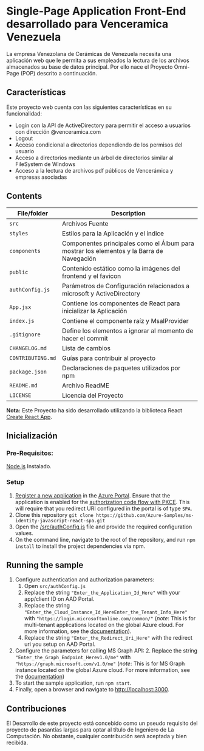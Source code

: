 # Single-Page Application Front-End desarrollado para Venceramica Venezuela

La empresa Venezolana de Cerámicas de Venezuela necesita una aplicación web que le permita a sus empleados la lectura de los archivos almacenados su base de datos principal. Por ello nace el Proyecto Omni-Page (POP) descrito a continuación.

## Características

Este proyecto web cuenta con las siguientes características en su funcionalidad:

* Login con la API de ActiveDirectory para permitir el acceso a usuarios con dirección @venceramica.com
* Logout
* Acceso condicional a directorios dependiendo de los permisos del usuario
* Acceso a directorios mediante un árbol de directorios similar al FileSystem de Windows
* Acceso a la lectura de archivos pdf públicos de Vencerámica y empresas asociadas

## Contents

| File/folder       | Description                                |
|-------------------|--------------------------------------------|
| `src`             | Archivos Fuente               |
| `styles`          | Estilos para la Aplicación y el índice            |
| `components`      | Componentes principales como el Álbum para mostrar los elementos y la Barra de Navegación |
| `public`          | Contenido estático como la imágenes del frontend y el favicon   |
| `authConfig.js`   | Parámetros de Configuración relacionados a microsoft y ActiveDirectory      |
| `App.jsx`         | Contiene los componentes de React para inicializar la Aplicación |
| `index.js`        | Contiene el componente raíz y MsalProvider |
| `.gitignore`      | Define los elementos a ignorar al momento de hacer el commit      |
| `CHANGELOG.md`    | Lista de cambios             |
| `CONTRIBUTING.md` | Guías para contribuir al proyecto |
| `package.json`    | Declaraciones de paquetes utilizados por npm                  |
| `README.md`       | Archivo ReadME                          |
| `LICENSE`         | Licencia del Proyecto                |

**Nota:** Este Proyecto ha sido desarrollado utilizando la biblioteca React [Create React App](https://github.com/facebook/create-react-app).

## Inicialización

### Pre-Requisitos:

[Node.js](https://nodejs.org/en/) Instalado.

### Setup

1. [Register a new application](https://docs.microsoft.com/azure/active-directory/develop/scenario-spa-app-registration) in the [Azure Portal](https://portal.azure.com). Ensure that the application is enabled for the [authorization code flow with PKCE](https://docs.microsoft.com/azure/active-directory/develop/v2-oauth2-auth-code-flow). This will require that you redirect URI configured in the portal is of type `SPA`.
1. Clone this repository `git clone https://github.com/Azure-Samples/ms-identity-javascript-react-spa.git`
1. Open the [/src/authConfig.js](./src/authConfig.js) file and provide the required configuration values.
1. On the command line, navigate to the root of the repository, and run `npm install` to install the project dependencies via npm.

## Running the sample

1. Configure authentication and authorization parameters:
   1. Open `src/authConfig.js`
   2. Replace the string `"Enter_the_Application_Id_Here"` with your app/client ID on AAD Portal.
   3. Replace the string `"Enter_the_Cloud_Instance_Id_HereEnter_the_Tenant_Info_Here"` with `"https://login.microsoftonline.com/common/"` (*note*: This is for multi-tenant applications located on the global Azure cloud. For more information, see the [documentation](https://docs.microsoft.com/azure/active-directory/develop/quickstart-v2-javascript-auth-code)).
   4. Replace the string `"Enter_the_Redirect_Uri_Here"` with the redirect uri you setup on AAD Portal.
2. Configure the parameters for calling MS Graph API:
   2. Replace the string `"Enter_the_Graph_Endpoint_Herev1.0/me"` with `"https://graph.microsoft.com/v1.0/me"` (*note*: This is for MS Graph instance located on the global Azure cloud. For more information, see the [documentation](https://docs.microsoft.com/en-us/graph/deployments))
3. To start the sample application, run `npm start`.
4. Finally, open a browser and navigate to [http://localhost:3000](http://localhost:3000).

## Contribuciones

El Desarrollo de este proyecto está concebido como un pseudo requisito del proyecto de pasantías largas para optar al título de Ingeniero de La Computación. No obstante, cualquier contribución será aceptada y bien recibida.
